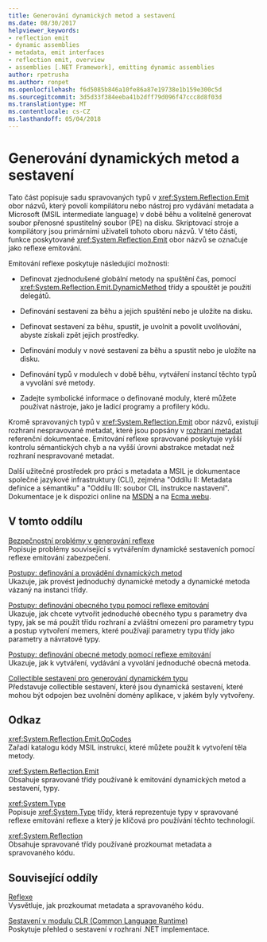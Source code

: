```yaml
---
title: Generování dynamických metod a sestavení
ms.date: 08/30/2017
helpviewer_keywords:
- reflection emit
- dynamic assemblies
- metadata, emit interfaces
- reflection emit, overview
- assemblies [.NET Framework], emitting dynamic assemblies
author: rpetrusha
ms.author: ronpet
ms.openlocfilehash: f6d5085b846a10fe86a87e19738e1b159e300c5d
ms.sourcegitcommit: 3d5d33f384eeba41b2dff79d096f47ccc8d8f03d
ms.translationtype: MT
ms.contentlocale: cs-CZ
ms.lasthandoff: 05/04/2018
---
```

# <a name="emitting-dynamic-methods-and-assemblies"></a>Generování dynamických metod a sestavení
Tato část popisuje sadu spravovaných typů v <xref:System.Reflection.Emit> obor názvů, který povolí kompilátoru nebo nástroj pro vydávání metadata a Microsoft (MSIL intermediate language) v době běhu a volitelně generovat soubor přenosné spustitelný soubor (PE) na disku. Skriptovací stroje a kompilátory jsou primárními uživateli tohoto oboru názvů. V této části, funkce poskytované <xref:System.Reflection.Emit> obor názvů se označuje jako reflexe emitování.  
  
 Emitování reflexe poskytuje následující možnosti:  
  
-   Definovat zjednodušené globální metody na spuštění čas, pomocí <xref:System.Reflection.Emit.DynamicMethod> třídy a spouštět je použití delegátů.  
  
-   Definování sestavení za běhu a jejich spuštění nebo je uložíte na disku.  
  
-   Definovat sestavení za běhu, spustit, je uvolnit a povolit uvolňování, abyste získali zpět jejich prostředky.  
  
-   Definování moduly v nové sestavení za běhu a spustit nebo je uložíte na disku.  
  
-   Definování typů v modulech v době běhu, vytváření instancí těchto typů a vyvolání své metody.  
  
-   Zadejte symbolické informace o definované moduly, které můžete používat nástroje, jako je ladicí programy a profilery kódu.  
  
 Kromě spravovaných typů v <xref:System.Reflection.Emit> obor názvů, existují rozhraní nespravované metadat, které jsou popsány v [rozhraní metadat](../../../docs/framework/unmanaged-api/metadata/metadata-interfaces.md) referenční dokumentace. Emitování reflexe spravované poskytuje vyšší kontrolu sémantických chyb a na vyšší úrovni abstrakce metadat než rozhraní nespravované metadat.  
  
 Další užitečné prostředek pro práci s metadata a MSIL je dokumentace společné jazykové infrastruktury (CLI), zejména "Oddílu II: Metadata definice a sémantiku" a "Oddílu III: soubor CIL instrukce nastavení". Dokumentace je k dispozici online na [MSDN](http://go.microsoft.com/fwlink/?LinkID=65555) a na [Ecma webu](http://go.microsoft.com/fwlink/?LinkId=116487).  
  
## <a name="in-this-section"></a>V tomto oddílu
  
[Bezpečnostní problémy v generování reflexe](../../../docs/framework/reflection-and-codedom/security-issues-in-reflection-emit.md)  
Popisuje problémy související s vytvářením dynamické sestaveních pomocí reflexe emitování zabezpečení.  

[Postupy: definování a provádění dynamických metod](how-to-define-and-execute-dynamic-methods.md)   
Ukazuje, jak provést jednoduchý dynamické metody a dynamické metoda vázaný na instanci třídy.

[Postupy: definování obecného typu pomocí reflexe emitování](how-to-define-a-generic-type-with-reflection-emit.md)   
Ukazuje, jak chcete vytvořit jednoduché obecného typu s parametry dva typy, jak se má použít třídu rozhraní a zvláštní omezení pro parametry typu a postup vytvoření memers, které používají parametry typu třídy jako parametry a návratové typy.

[Postupy: definování obecné metody pomocí reflexe emitování](how-to-define-a-generic-method-with-reflection-emit.md)   
Ukazuje, jak k vytváření, vydávání a vyvolání jednoduché obecná metoda.

[Collectible sestavení pro generování dynamickém typu](collectible-assemblies.md)   
Představuje collectible sestavení, které jsou dynamická sestavení, které mohou být odpojen bez uvolnění domény aplikace, v jakém byly vytvořeny.
  
## <a name="reference"></a>Odkaz  
 <xref:System.Reflection.Emit.OpCodes>  
 Zařadí katalogu kódy MSIL instrukcí, které můžete použít k vytvoření těla metody.  
  
 <xref:System.Reflection.Emit>  
 Obsahuje spravované třídy používané k emitování dynamických metod a sestavení, typy.  
  
 <xref:System.Type>  
 Popisuje <xref:System.Type> třídy, která reprezentuje typy v spravované reflexe emitování reflexe a který je klíčová pro používání těchto technologií.  
  
 <xref:System.Reflection>  
 Obsahuje spravované třídy používané prozkoumat metadata a spravovaného kódu.  
  
## <a name="related-sections"></a>Související oddíly  
 [Reflexe](../../../docs/framework/reflection-and-codedom/reflection.md)  
 Vysvětluje, jak prozkoumat metadata a spravovaného kódu.  
  
 [Sestavení v modulu CLR (Common Language Runtime)](../../../docs/framework/app-domains/assemblies-in-the-common-language-runtime.md)  
 Poskytuje přehled o sestavení v rozhraní .NET implementace.
